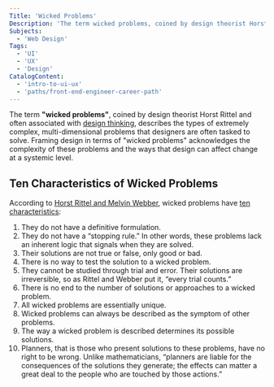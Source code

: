 ```yaml
---
Title: 'Wicked Problems'
Description: 'The term wicked problems, coined by design theorist Horst Rittel and often associated with design thinking, describes the types of extremely complex, multi-dimensional problems that designers are often tasked to solve.'
Subjects:
  - 'Web Design'
Tags:
  - 'UI'
  - 'UX'
  - 'Design'
CatalogContent:
  - 'intro-to-ui-ux'
  - 'paths/front-end-engineer-career-path'
---
```


The term **"wicked problems"**, coined by design theorist Horst Rittel and often associated with [design thinking](https://www.codecademy.com/resources/docs/uiux/design-methodologies/design-thinking), describes the types of extremely complex, multi-dimensional problems that designers are often tasked to solve. Framing design in terms of "wicked problems" acknowledges the complexity of these problems and the ways that design can affect change at a systemic level.

## Ten Characteristics of Wicked Problems

According to [Horst Rittel and Melvin Webber](https://link.springer.com/article/10.1007/bf01405730), wicked problems have [ten characteristics](https://www.stonybrook.edu/commcms/wicked-problem/about/What-is-a-wicked-problem):

1. They do not have a definitive formulation.
2. They do not have a “stopping rule.” In other words, these problems lack an inherent logic that signals when they are solved.
3. Their solutions are not true or false, only good or bad.
4. There is no way to test the solution to a wicked problem.
5. They cannot be studied through trial and error. Their solutions are irreversible, so as Rittel and Webber put it, “every trial counts.”
6. There is no end to the number of solutions or approaches to a wicked problem.
7. All wicked problems are essentially unique.
8. Wicked problems can always be described as the symptom of other problems.
9. The way a wicked problem is described determines its possible solutions.
10. Planners, that is those who present solutions to these problems, have no right to be wrong. Unlike mathematicians, “planners are liable for the consequences of the solutions they generate; the effects can matter a great deal to the people who are touched by those actions.”
